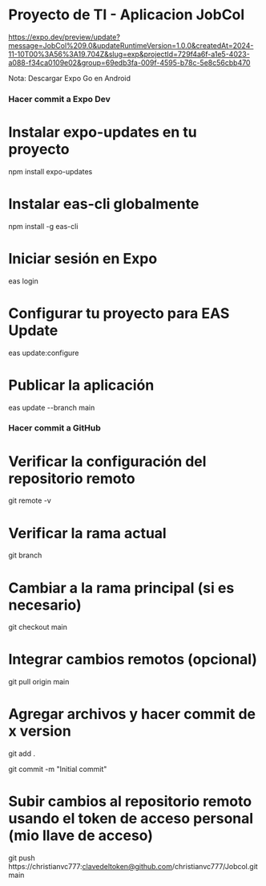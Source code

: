 # Proyecto de TI - Aplicacion JobCol

https://expo.dev/preview/update?message=JobCol%209.0&updateRuntimeVersion=1.0.0&createdAt=2024-11-10T00%3A56%3A19.704Z&slug=exp&projectId=729f4a6f-a1e5-4023-a088-f34ca0109e02&group=69edb3fa-009f-4595-b78c-5e8c56cbb470

Nota: Descargar Expo Go en Android 

### Hacer commit a Expo Dev

# Instalar expo-updates en tu proyecto
npm install expo-updates

# Instalar eas-cli globalmente
npm install -g eas-cli

# Iniciar sesión en Expo
eas login

# Configurar tu proyecto para EAS Update
eas update:configure

# Publicar la aplicación
eas update --branch main

### Hacer commit a GitHub

# Verificar la configuración del repositorio remoto
git remote -v

# Verificar la rama actual
git branch

# Cambiar a la rama principal (si es necesario)
git checkout main

# Integrar cambios remotos (opcional)
git pull origin main

# Agregar archivos y hacer commit de x version
git add .

git commit -m "Initial commit"

# Subir cambios al repositorio remoto usando el token de acceso personal (mio llave de acceso)
git push https://christianvc777:clavedeltoken@github.com/christianvc777/Jobcol.git main
